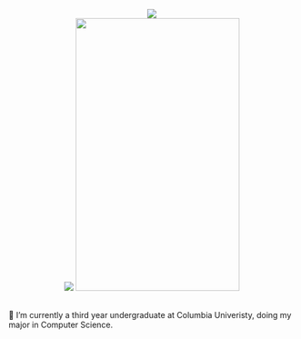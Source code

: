 
<p align="center">
  <img src="https://capsule-render.vercel.app/api?text=Hi%20There👋%I%20am%20Sumya👸&fontSize=40&animation=fadeIn&type=waving&color=gradient&height=100" />
 <br> 
  <img src = "https://giphy.com/gifs/anime-girl-cute-fJ1xbyUH5BV5u" />
  <img src="https://giphy.com/embed/fJ1xbyUH5BV5u" width="288" height="480" frameBorder="0" class="giphy-embed" /><p><a href="https://giphy.com/gifs/anime-girl-cute-fJ1xbyUH5BV5u"></a></p>
  <br>
  🔭 I’m currently a third year undergraduate at Columbia Univeristy, doing my major in Computer Science.
</p>
<!-- - 🌱 I’m currently learning ...
- 👯 I’m looking to collaborate on ...
- 🤔 I’m looking for help with ...
- 💬 Ask me about ...
- 📫 How to reach me: ...
- 😄 Pronouns: ...
- ⚡ Fun fact: ...
-->
